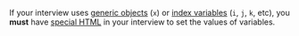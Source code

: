 If your interview uses [generic objects](https://docassemble.org/docs/fields.html#generic) (`x`) or [index variables](https://docassemble.org/docs/fields.html#index%20variables) (`i`, `j`, `k`, etc), you **must** have [special HTML](writing_tests.mdx#special-html) in your interview to set the values of variables.

<!-- TODO: help wanted: This is true as long as they don't literally use `x` or `i`. I'm not sure how to express that complexity. -->